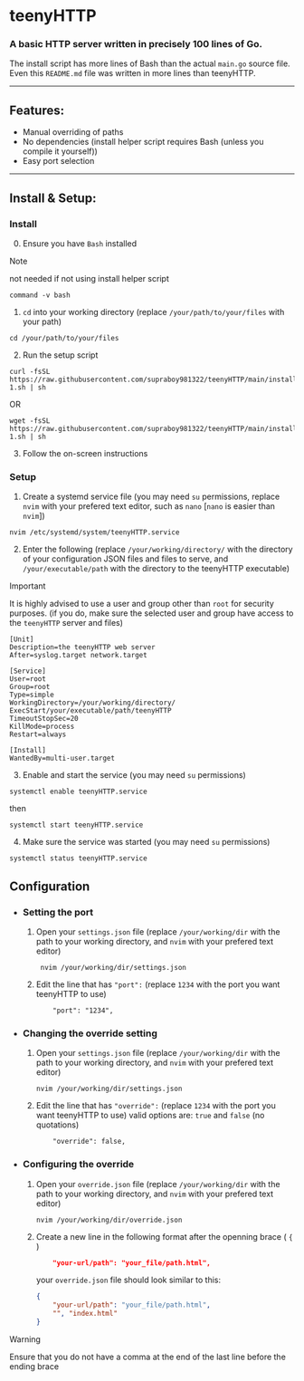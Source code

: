 # teenyHTTP

### A basic HTTP server written in precisely 100 lines of Go.

The install script has more lines of Bash than the actual `main.go` source file. Even this `README.md` file was written in more lines than teenyHTTP.

---

## Features:

- Manual overriding of paths
- No dependencies (install helper script requires Bash (unless you compile it yourself))
- Easy port selection

---

## Install & Setup:

### Install

0) Ensure you have `Bash` installed
> [!NOTE]
> not needed if not using install helper script

```shell
command -v bash
```

1) `cd` into your working directory
    (replace `/your/path/to/your/files` with your path)
```shell
cd /your/path/to/your/files
```

2) Run the setup script
```shell
curl -fsSL https://raw.githubusercontent.com/supraboy981322/teenyHTTP/main/install-1.sh | sh
```
OR  
```shell
wget -fsSL https://raw.githubusercontent.com/supraboy981322/teenyHTTP/main/install-1.sh | sh
```

3) Follow the on-screen instructions


### Setup

1) Create a systemd service file
    (you may need `su` permissions, replace `nvim` with your prefered text editor, such as `nano` [`nano` is easier than `nvim`])
```shell
nvim /etc/systemd/system/teenyHTTP.service
```

2) Enter the following
    (replace `/your/working/directory/` with the directory of your configuration JSON files and files to serve, and `/your/executable/path` with the directory to the teenyHTTP executable)
> [!IMPORTANT]
> It is highly advised to use a user and group other than `root` for security purposes.
> (if you do, make sure the selected user and group have access to the `teenyHTTP` server and files)
```
[Unit]
Description=the teenyHTTP web server
After=syslog.target network.target

[Service]
User=root
Group=root
Type=simple
WorkingDirectory=/your/working/directory/
ExecStart/your/executable/path/teenyHTTP
TimeoutStopSec=20
KillMode=process
Restart=always

[Install]
WantedBy=multi-user.target
```

3) Enable and start the service (you may need `su` permissions)
```shell
systemctl enable teenyHTTP.service
```
then
```shell
systemctl start teenyHTTP.service
```

4) Make sure the service was started (you may need `su` permissions)
```shell
systemctl status teenyHTTP.service
```

## Configuration

- ### Setting the port
  
    1) Open your `settings.json` file
        (replace `/your/working/dir` with the path to your working directory, and `nvim` with your prefered text editor)

       ```shell
        nvim /your/working/dir/settings.json
        ```
       
    3) Edit the line that has `"port":`
        (replace `1234` with the port you want teenyHTTP to use)
        ```
            "port": "1234",
        ```
        
- ### Changing the override setting

    1) Open your `settings.json` file
        (replace `/your/working/dir` with the path to your working directory, and `nvim` with your prefered text editor)
        ```shell
        nvim /your/working/dir/settings.json
        ```
        
    2) Edit the line that has `"override":`
        (replace `1234` with the port you want teenyHTTP to use)
        valid options are:  `true` and `false` (no quotations)
        ```
            "override": false,
        ```
        
- ### Configuring the override

    1) Open your `override.json` file
        (replace `/your/working/dir` with the path to your working directory, and `nvim` with your prefered text editor)
        ```shell
        nvim /your/working/dir/override.json
        ```
        
    2) Create a new line in the following format after the openning brace ( `{` )
        ```JSON
            "your-url/path": "your_file/path.html",
        ```
        your `override.json` file should look similar to this:
        ```JSON
        {
            "your-url/path": "your_file/path.html",
            "", "index.html"
        }
        ```
        
> [!WARNING]
> Ensure that you do not have a comma at the end of the last line before the ending brace